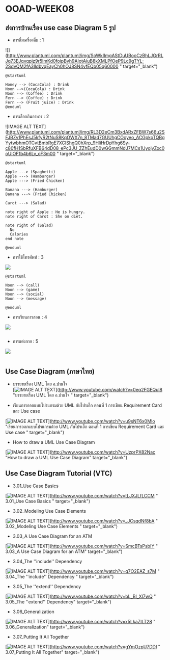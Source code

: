 # OOAD-WEEK08

## ส่งการบ้านเรื่อง use case Diagram 5 รูป

* การดื่มเครื่องดื่ม : 1

![](http://www.plantuml.com/plantuml/img/SoWkIImgAStDuUBooCzBhLJGrRLJq73EJqvqpiz9r5ImKd0foipBvh9AIotAiuB8kXMLPfOeP9Lc9gTYL-2SdvQM2fA3IldbvqEayCh0hOJ8SN4vfEQb05q60000 " target="_blank")

 ```
@startuml

Honey --> (CocaCola) : Drink
Noon -->(CocaCola) : Drink
Noon --> (Coffee) : Drink
Fern --> (Coffee) : Drink
Fern --> (Fruit juice) : Drink
@enduml
 ```


* การเลือกกินอาหาร : 2

![IMAGE ALT TEXT](http://www.plantuml.com/plantuml/img/RL3D2eCm3BxdARxZFBW7s66u2SFJBZv1PhEsJ5kfyR2tNuS8KqOWX7n_8TMad7GUUhgCOoyeo_ACGpkoTQBgYytwbhmOTCvtBmbRgE7XCIShgQ0hXrp_9HliHrDpYhg6Sy-c80fH1SbRfuXFB64dD08_ePc3JU_ZZhEudD0wGGmmNdJ7MCs1UyojvZxc0oUIOF1b4b6Lv_oF3m00 " target="_blank")
```
@startuml

Apple ---> (Spaghetti)
Apple ---> (Hamburger)
Apple ---> (Fried Chicken)

Banana ---> (Hamburger)
Banana ---> (Fried Chicken)

Carot ---> (Salad)

note right of Apple : He is hungry.
note right of Carot : She on diet.

note right of (Salad)
  No
  Calories
end note

@enduml
```


* การใช้โทรศัพท์ : 3

![](http://www.plantuml.com/plantuml/img/SoWkIImgAStDuVBBpyzJqDMrKz18Jip9qKJYfoVcfYBpY_EJCnDHLEIc5XSdfWCLSJcavgK0JGC0)

```
@startuml

Noon --> (call)
Noon --> (game)
Noon --> (social)
Noon --> (message)

@enduml
```
* การเรียนการสอน : 4

![](http://www.plantuml.com/plantuml/img/NOz12W8n34NtEKMMkkWDHEO0xZn1Q6Edj9CEQGOHyUvEXOAwo__lyI5JCrBRbWA5RuPMKLES3KDIzfQgGCj9Lb9QS2MVAVBL7eMnOo1lLR7P5bX6CYO_iq8NIEAkNfXKaaHy0WuPdJlZeNHo_6-pr7lX4BcJhuGdvyOyTlIvVsfumSGIzd_U)

```

```

* การแต่งกาย : 5

![](http://www.plantuml.com/plantuml/img/RP2z3e903CVtFaL77V0170o9cz79mRc10YVGahio6EExUnmCYcxDx__HfdamyZRs7NHS6PgYTtLZM3hFXJaL2AsJWJprE53HKirNUtICamnKc7eyEobfcKyQU00GDSRKgDNCS8yN5jnzIoaQfPlsIPnQIUhOVzGGps9y0YwkB3lW9ZJEMzYkOFiFDig9pUjNwGzuPv9VunA65-GiPNpG6m00)

```

```





## Use Case Diagram (ภาษาไทย)
* บรรยายเรื่อง UML โดย อ.ปานใจ  
[![IMAGE ALT TEXT](http://img.youtube.com/vi/0eq2FGEQul8/0.jpg)](http://www.youtube.com/watch?v=0eq2FGEQul8 "บรรยายเรื่อง UML โดย อ.ปานใจ  " target="_blank") 

* เรียนการออกแบบโปรแกรมด้วย UML กับโปรเอิ๊ก ตอนที่ 1 การเขียน Requirement Card และ Use case   

[![IMAGE ALT TEXT](http://img.youtube.com/vi/u9sNT6x0Mlo/0.jpg)](http://www.youtube.com/watch?v=u9sNT6x0Mlo "เรียนการออกแบบโปรแกรมด้วย UML กับโปรเอิ๊ก ตอนที่ 1 การเขียน Requirement Card และ Use case " target="_blank") 

* How to draw a UML Use Case Diagram

[![IMAGE ALT TEXT](http://img.youtube.com/vi/UzprPX82Nac/0.jpg)](http://www.youtube.com/watch?v=UzprPX82Nac "How to draw a UML Use Case Diagram" target="_blank") 

## Use Case Diagram Tutorial (VTC)

* 3.01_Use Case Basics  

[![IMAGE ALT TEXT](http://img.youtube.com/vi/tLJXJLfLCCM/0.jpg)](http://www.youtube.com/watch?v=tLJXJLfLCCM " 3.01_Use Case Basics " target="_blank") 

* 3.02_Modeling Use Case Elements  

[![IMAGE ALT TEXT](http://img.youtube.com/vi/_JCsqdNf8bA/0.jpg)](http://www.youtube.com/watch?v=_JCsqdNf8bA " 3.02_Modeling Use Case Elements " target="_blank") 
 
* 3.03_A Use Case Diagram for an ATM  

[![IMAGE ALT TEXT](http://img.youtube.com/vi/SmcBTsPsbIY/0.jpg)](http://www.youtube.com/watch?v=SmcBTsPsbIY " 3.03_A Use Case Diagram for an ATM" target="_blank") 

 

* 3.04_The ''include'' Dependency  

[![IMAGE ALT TEXT](http://img.youtube.com/vi/q7O2EAZ_s7M/0.jpg)](http://www.youtube.com/watch?v=q7O2EAZ_s7M " 3.04_The ''include'' Dependency " target="_blank") 

 

* 3.05_The ''extend'' Dependency  

[![IMAGE ALT TEXT](http://img.youtube.com/vi/bL_Bl_Xl7wQ/0.jpg)](http://www.youtube.com/watch?v=bL_Bl_Xl7wQ " 3.05_The ''extend'' Dependency" target="_blank") 

 
* 3.06_Generalization  

[![IMAGE ALT TEXT](http://img.youtube.com/vi/x5LkaZlLT28/0.jpg)](http://www.youtube.com/watch?v=x5LkaZlLT28 " 3.06_Generalization" target="_blank") 

 
* 3.07_Putting It All Together  

[![IMAGE ALT TEXT](http://img.youtube.com/vi/gYmOzpU7DDI/0.jpg)](http://www.youtube.com/watch?v=gYmOzpU7DDI " 3.07_Putting It All Together" target="_blank") 
 
